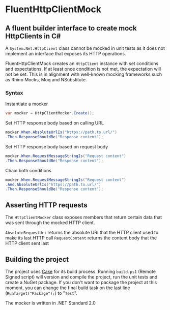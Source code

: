 # FluentHttpClientMock
## A fluent builder interface to create mock HttpClients in C#

A `System.Net.HttpClient` class cannot be mocked in unit tests as it does not implement an interface that exposes its HTTP operations.

FluentHttpClientMock creates an `HttpClient` instance with set conditions and expectations. If at least once condition is not met, the expectation will not be set. This is in alignment with well-known mocking frameworks such as Rhino Mocks, Moq and NSubstitute.

### Syntax

Instantiate a mocker

```csharp
var mocker = HttpClientMocker.Create();
```

Set HTTP response body based on calling URL

```csharp
mocker.When.AbsoluteUrlIs("https://path.to.url/")
.Then.ResponseShouldBe("Response content");
```

Set HTTP response body based on request body

```csharp
mocker.When.RequestMessageStringIs("Request content")
.Then.ResponseShouldBe("Response content");
```

Chain both conditions
```csharp
mocker.When.RequestMessageStringIs("Request content")
.And.AbsoluteUrlIs("https://path.to.url/")
.Then.ResponseShouldBe("Response content");
```

## Asserting HTTP requests

The `HttpClientMocker` class exposes members that return certain data that was sent through the mocked HTTP client.

`AbsoluteRequestUri` returns the absolute URI that the HTTP client used to make its last HTTP call
`RequestContent` returns the content body that the HTTP client sent last 

## Building the project
The project uses [Cake](https://cakebuild.net/) for its build process. Running `build.ps1` (Remote Signed script) will version and compile the project, run the unit tests and create a NuGet package. If you don't want to package the project at this moment, you can change the final build task on the last line (`RunTarget("Package");`) to "`Test`".

The mocker is written in .NET Standard 2.0

